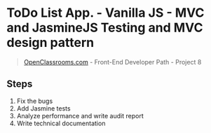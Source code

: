 # ToDo List App. - Vanilla JS - MVC and JasmineJS Testing and MVC design pattern
> [OpenClassrooms.com](https://openclassrooms.com/) - Front-End Developer Path - Project 8

## Steps
1. Fix the bugs
2. Add Jasmine tests
3. Analyze performance and write audit report
4. Write technical documentation

